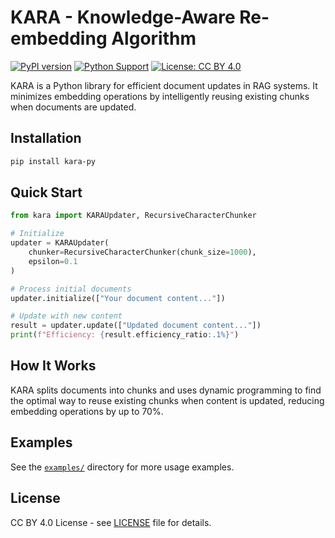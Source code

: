 # KARA - Knowledge-Aware Re-embedding Algorithm

[![PyPI version](https://badge.fury.io/py/kara-py.svg)](https://badge.fury.io/py/kara-py)
[![Python Support](https://img.shields.io/pypi/pyversions/kara-py.svg)](https://pypi.org/project/kara-py/)
[![License: CC BY 4.0](https://img.shields.io/badge/License-CC%20BY%204.0-lightgrey.svg)](https://creativecommons.org/licenses/by/4.0/)

KARA is a Python library for efficient document updates in RAG systems. It minimizes embedding operations by intelligently reusing existing chunks when documents are updated.

## Installation

```bash
pip install kara-py
```

## Quick Start

```python
from kara import KARAUpdater, RecursiveCharacterChunker

# Initialize
updater = KARAUpdater(
    chunker=RecursiveCharacterChunker(chunk_size=1000),
    epsilon=0.1
)

# Process initial documents
updater.initialize(["Your document content..."])

# Update with new content
result = updater.update(["Updated document content..."])
print(f"Efficiency: {result.efficiency_ratio:.1%}")
```

## How It Works

KARA splits documents into chunks and uses dynamic programming to find the optimal way to reuse existing chunks when content is updated, reducing embedding operations by up to 70%.

## Examples

See the [`examples/`](examples/) directory for more usage examples.

## License

CC BY 4.0 License - see [LICENSE](LICENSE) file for details.
